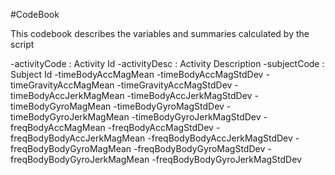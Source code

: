 #CodeBook

This codebook describes the variables and summaries calculated by the script

-activityCode : Activity Id
-activityDesc : Activity Description
-subjectCode : Subject Id
-timeBodyAccMagMean 
-timeBodyAccMagStdDev 
-timeGravityAccMagMean 
-timeGravityAccMagStdDev 
-timeBodyAccJerkMagMean 
-timeBodyAccJerkMagStdDev 
-timeBodyGyroMagMean 
-timeBodyGyroMagStdDev 
-timeBodyGyroJerkMagMean 
-timeBodyGyroJerkMagStdDev 
-freqBodyAccMagMean 
-freqBodyAccMagStdDev 
-freqBodyBodyAccJerkMagMean 
-freqBodyBodyAccJerkMagStdDev 
-freqBodyBodyGyroMagMean 
-freqBodyBodyGyroMagStdDev 
-freqBodyBodyGyroJerkMagMean 
-freqBodyBodyGyroJerkMagStdDev